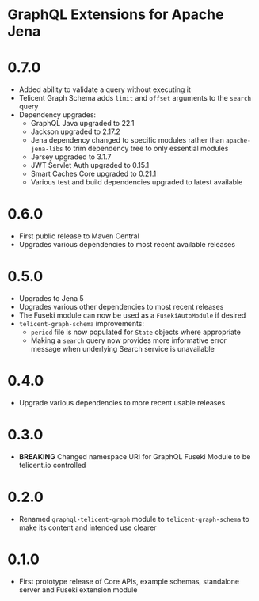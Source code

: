 # GraphQL Extensions for Apache Jena

# 0.7.0

- Added ability to validate a query without executing it
- Telicent Graph Schema adds `limit` and `offset` arguments to the `search` query
- Dependency upgrades:
    - GraphQL Java upgraded to 22.1
    - Jackson upgraded to 2.17.2
    - Jena dependency changed to specific modules rather than `apache-jena-libs` to trim dependency tree to only
      essential modules
    - Jersey upgraded to 3.1.7
    - JWT Servlet Auth upgraded to 0.15.1
    - Smart Caches Core upgraded to 0.21.1
    - Various test and build dependencies upgraded to latest available

# 0.6.0

- First public release to Maven Central
- Upgrades various dependencies to most recent available releases

# 0.5.0

- Upgrades to Jena 5
- Upgrades various other dependencies to most recent releases
- The Fuseki module can now be used as a `FusekiAutoModule` if desired
- `telicent-graph-schema` improvements:
    - `period` file is now populated for `State` objects where appropriate
    - Making a `search` query now provides more informative error message when underlying Search service is unavailable

# 0.4.0

- Upgrade various dependencies to more recent usable releases

# 0.3.0

- **BREAKING** Changed namespace URI for GraphQL Fuseki Module to be telicent.io controlled

# 0.2.0

- Renamed `graphql-telicent-graph` module to `telicent-graph-schema` to make its content and intended use clearer

# 0.1.0

- First prototype release of Core APIs, example schemas, standalone server and Fuseki extension module
